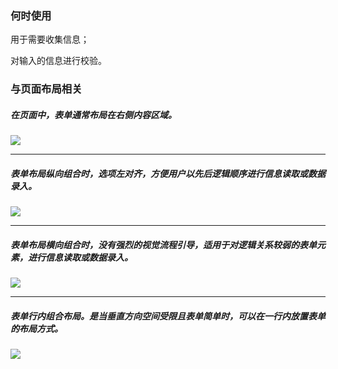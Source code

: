 

### 何时使用

用于需要收集信息；

对输入的信息进行校验。


### 与页面布局相关

##### 在页面中，表单通常布局在右侧内容区域。

![](https://oteam-tdesign-1258344706.cos.ap-guangzhou.myqcloud.com/site/design/form-1@2x.png)
<hr />

##### 表单布局纵向组合时，选项左对齐，方便用户以先后逻辑顺序进行信息读取或数据录入。

![](https://oteam-tdesign-1258344706.cos.ap-guangzhou.myqcloud.com/site/design/form-2@2x.png)

<hr />

##### 表单布局横向组合时，没有强烈的视觉流程引导，适用于对逻辑关系较弱的表单元素，进行信息读取或数据录入。

![](https://oteam-tdesign-1258344706.cos.ap-guangzhou.myqcloud.com/site/design/form-3@2x.png)

<hr />

##### 表单行内组合布局。是当垂直方向空间受限且表单简单时，可以在一行内放置表单的布局方式。

![](https://oteam-tdesign-1258344706.cos.ap-guangzhou.myqcloud.com/site/design/form-4@2x.png)

